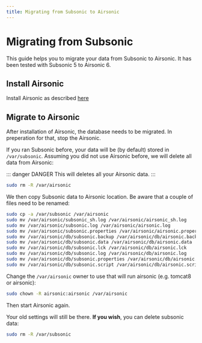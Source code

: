 ```yaml
---
title: Migrating from Subsonic to Airsonic
---
```

# Migrating from Subsonic

This guide helps you to migrate your data from Subsonic to Airsonic. It has been tested with Subsonic 5 to Airsonic 6.

## Install Airsonic

Install Airsonic as described [here](../install/)

## Migrate to Airsonic

After installation of Airsonic, the database needs to be migrated. In preperation for that, stop the Airsonic.

If you ran Subsonic before, your data will be (by default) stored in `/var/subsonic`. Assuming you did not use Airsonic before, we will delete all data from Airsonic:

::: danger DANGER
This will deletes all your Airsonic data.
:::

```sh
sudo rm -R /var/airsonic
```

We then copy Subsonic data to Airsonic location. Be aware that a couple of files need to be renamed:

```sh
sudo cp -a /var/subsonic /var/airsonic
sudo mv /var/airsonic/subsonic_sh.log /var/airsonic/airsonic_sh.log
sudo mv /var/airsonic/subsonic.log /var/airsonic/airsonic.log
sudo mv /var/airsonic/subsonic.properties /var/airsonic/airsonic.properties
sudo mv /var/airsonic/db/subsonic.backup /var/airsonic/db/airsonic.backup
sudo mv /var/airsonic/db/subsonic.data /var/airsonic/db/airsonic.data
sudo mv /var/airsonic/db/subsonic.lck /var/airsonic/db/airsonic.lck
sudo mv /var/airsonic/db/subsonic.log /var/airsonic/db/airsonic.log
sudo mv /var/airsonic/db/subsonic.properties /var/airsonic/db/airsonic.properties
sudo mv /var/airsonic/db/subsonic.script /var/airsonic/db/airsonic.script
```

Change the `/var/airsonic` owner to use that will run airsonic (e.g. tomcat8 or airsonic):

```sh
sudo chown -R airsonic:airsonic /var/airsonic
```

Then start Airsonic again.

Your old settings will still be there. **If you wish**, you can delete subsonic data:

```sh
sudo rm -R /var/subsonic
```
